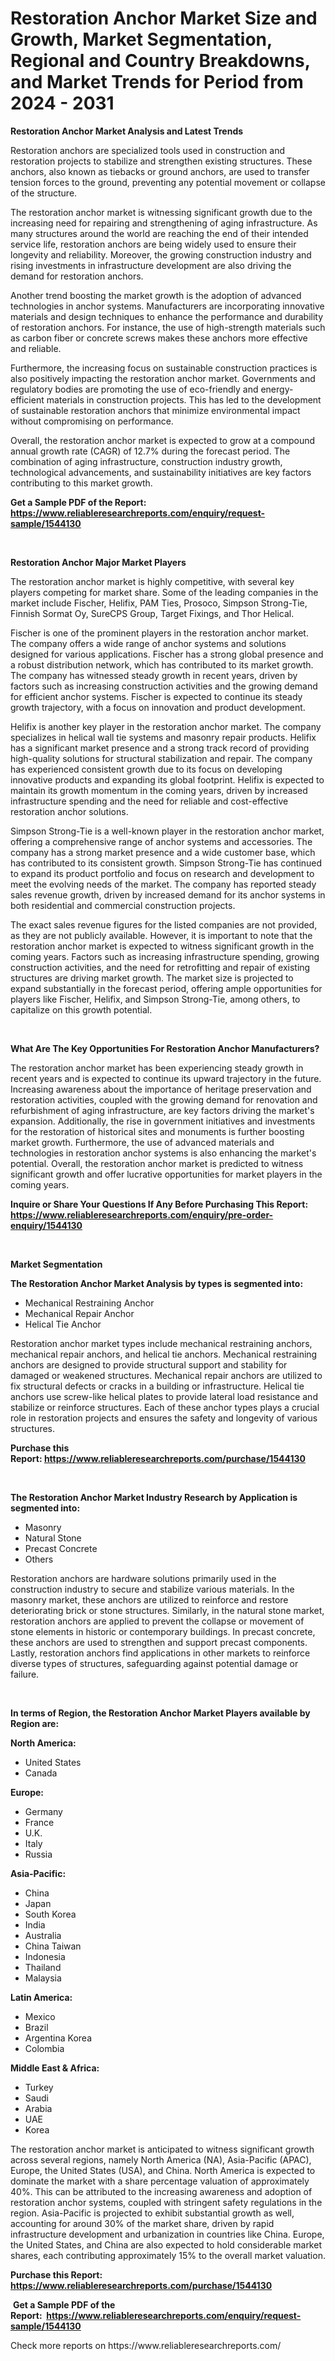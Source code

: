 <p><h1>Restoration Anchor Market Size and Growth, Market Segmentation, Regional and Country Breakdowns, and Market Trends for Period from 2024 -  2031</h1></p><p><strong>Restoration Anchor Market Analysis and Latest Trends</strong></p>
<p><p>Restoration anchors are specialized tools used in construction and restoration projects to stabilize and strengthen existing structures. These anchors, also known as tiebacks or ground anchors, are used to transfer tension forces to the ground, preventing any potential movement or collapse of the structure.</p><p>The restoration anchor market is witnessing significant growth due to the increasing need for repairing and strengthening of aging infrastructure. As many structures around the world are reaching the end of their intended service life, restoration anchors are being widely used to ensure their longevity and reliability. Moreover, the growing construction industry and rising investments in infrastructure development are also driving the demand for restoration anchors.</p><p>Another trend boosting the market growth is the adoption of advanced technologies in anchor systems. Manufacturers are incorporating innovative materials and design techniques to enhance the performance and durability of restoration anchors. For instance, the use of high-strength materials such as carbon fiber or concrete screws makes these anchors more effective and reliable.</p><p>Furthermore, the increasing focus on sustainable construction practices is also positively impacting the restoration anchor market. Governments and regulatory bodies are promoting the use of eco-friendly and energy-efficient materials in construction projects. This has led to the development of sustainable restoration anchors that minimize environmental impact without compromising on performance.</p><p>Overall, the restoration anchor market is expected to grow at a compound annual growth rate (CAGR) of 12.7% during the forecast period. The combination of aging infrastructure, construction industry growth, technological advancements, and sustainability initiatives are key factors contributing to this market growth.</p></p>
<p><strong>Get a Sample PDF of the Report:&nbsp; <a href="https://www.reliableresearchreports.com/enquiry/request-sample/1544130">https://www.reliableresearchreports.com/enquiry/request-sample/1544130</a></strong></p>
<p>&nbsp;</p>
<p><strong>Restoration Anchor Major Market Players</strong></p>
<p><p>The restoration anchor market is highly competitive, with several key players competing for market share. Some of the leading companies in the market include Fischer, Helifix, PAM Ties, Prosoco, Simpson Strong-Tie, Finnish Sormat Oy, SureCPS Group, Target Fixings, and Thor Helical.</p><p>Fischer is one of the prominent players in the restoration anchor market. The company offers a wide range of anchor systems and solutions designed for various applications. Fischer has a strong global presence and a robust distribution network, which has contributed to its market growth. The company has witnessed steady growth in recent years, driven by factors such as increasing construction activities and the growing demand for efficient anchor systems. Fischer is expected to continue its steady growth trajectory, with a focus on innovation and product development.</p><p>Helifix is another key player in the restoration anchor market. The company specializes in helical wall tie systems and masonry repair products. Helifix has a significant market presence and a strong track record of providing high-quality solutions for structural stabilization and repair. The company has experienced consistent growth due to its focus on developing innovative products and expanding its global footprint. Helifix is expected to maintain its growth momentum in the coming years, driven by increased infrastructure spending and the need for reliable and cost-effective restoration anchor solutions.</p><p>Simpson Strong-Tie is a well-known player in the restoration anchor market, offering a comprehensive range of anchor systems and accessories. The company has a strong market presence and a wide customer base, which has contributed to its consistent growth. Simpson Strong-Tie has continued to expand its product portfolio and focus on research and development to meet the evolving needs of the market. The company has reported steady sales revenue growth, driven by increased demand for its anchor systems in both residential and commercial construction projects.</p><p>The exact sales revenue figures for the listed companies are not provided, as they are not publicly available. However, it is important to note that the restoration anchor market is expected to witness significant growth in the coming years. Factors such as increasing infrastructure spending, growing construction activities, and the need for retrofitting and repair of existing structures are driving market growth. The market size is projected to expand substantially in the forecast period, offering ample opportunities for players like Fischer, Helifix, and Simpson Strong-Tie, among others, to capitalize on this growth potential.</p></p>
<p>&nbsp;</p>
<p><strong>What Are The Key Opportunities For Restoration Anchor Manufacturers?</strong></p>
<p><p>The restoration anchor market has been experiencing steady growth in recent years and is expected to continue its upward trajectory in the future. Increasing awareness about the importance of heritage preservation and restoration activities, coupled with the growing demand for renovation and refurbishment of aging infrastructure, are key factors driving the market's expansion. Additionally, the rise in government initiatives and investments for the restoration of historical sites and monuments is further boosting market growth. Furthermore, the use of advanced materials and technologies in restoration anchor systems is also enhancing the market's potential. Overall, the restoration anchor market is predicted to witness significant growth and offer lucrative opportunities for market players in the coming years.</p></p>
<p><strong>Inquire or Share Your Questions If Any Before Purchasing This Report: <a href="https://www.reliableresearchreports.com/enquiry/pre-order-enquiry/1544130">https://www.reliableresearchreports.com/enquiry/pre-order-enquiry/1544130</a></strong></p>
<p>&nbsp;</p>
<p><strong>Market Segmentation</strong></p>
<p><strong>The Restoration Anchor Market Analysis by types is segmented into:</strong></p>
<p><ul><li>Mechanical Restraining Anchor</li><li>Mechanical Repair Anchor</li><li>Helical Tie Anchor</li></ul></p>
<p><p>Restoration anchor market types include mechanical restraining anchors, mechanical repair anchors, and helical tie anchors. Mechanical restraining anchors are designed to provide structural support and stability for damaged or weakened structures. Mechanical repair anchors are utilized to fix structural defects or cracks in a building or infrastructure. Helical tie anchors use screw-like helical plates to provide lateral load resistance and stabilize or reinforce structures. Each of these anchor types plays a crucial role in restoration projects and ensures the safety and longevity of various structures.</p></p>
<p><strong>Purchase this Report:&nbsp;<a href="https://www.reliableresearchreports.com/purchase/1544130">https://www.reliableresearchreports.com/purchase/1544130</a></strong></p>
<p>&nbsp;</p>
<p><strong>The Restoration Anchor Market Industry Research by Application is segmented into:</strong></p>
<p><ul><li>Masonry</li><li>Natural Stone</li><li>Precast Concrete</li><li>Others</li></ul></p>
<p><p>Restoration anchors are hardware solutions primarily used in the construction industry to secure and stabilize various materials. In the masonry market, these anchors are utilized to reinforce and restore deteriorating brick or stone structures. Similarly, in the natural stone market, restoration anchors are applied to prevent the collapse or movement of stone elements in historic or contemporary buildings. In precast concrete, these anchors are used to strengthen and support precast components. Lastly, restoration anchors find applications in other markets to reinforce diverse types of structures, safeguarding against potential damage or failure.</p></p>
<p>&nbsp;</p>
<p><strong>In terms of Region, the Restoration Anchor Market Players available by Region are:</strong></p>
<p>
    <p> <strong> North America: </strong>
        <ul>
            <li>United States</li>
            <li>Canada</li>
        </ul>
        </p> 
    <p> <strong> Europe: </strong>
        <ul>
            <li>Germany</li>
            <li>France</li>
            <li>U.K.</li>
            <li>Italy</li>
            <li>Russia</li>
        </ul>
        </p> 
    <p> <strong> Asia-Pacific: </strong>
        <ul>
            <li>China</li>
            <li>Japan</li>
            <li>South Korea</li>
            <li>India</li>
            <li>Australia</li>
            <li>China Taiwan</li>
            <li>Indonesia</li>
            <li>Thailand</li>
            <li>Malaysia</li>
        </ul>
        </p> 
    <p> <strong> Latin America: </strong>
        <ul>
            <li>Mexico</li>
            <li>Brazil</li>
            <li>Argentina Korea</li>
            <li>Colombia</li>
        </ul>
        </p> 
    <p> <strong> Middle East & Africa: </strong>
        <ul>
            <li>Turkey</li>
            <li>Saudi</li>
            <li>Arabia</li>
            <li>UAE</li>
            <li>Korea</li>
        </ul>
    </p>
    </p>
<p><p>The restoration anchor market is anticipated to witness significant growth across several regions, namely North America (NA), Asia-Pacific (APAC), Europe, the United States (USA), and China. North America is expected to dominate the market with a share percentage valuation of approximately 40%. This can be attributed to the increasing awareness and adoption of restoration anchor systems, coupled with stringent safety regulations in the region. Asia-Pacific is projected to exhibit substantial growth as well, accounting for around 30% of the market share, driven by rapid infrastructure development and urbanization in countries like China. Europe, the United States, and China are also expected to hold considerable market shares, each contributing approximately 15% to the overall market valuation.</p></p>
<p><strong>Purchase this Report: <a href="https://www.reliableresearchreports.com/purchase/1544130">https://www.reliableresearchreports.com/purchase/1544130</a></strong></p>
<p>&nbsp;<strong>Get a Sample PDF of the Report:&nbsp;&nbsp;<a href="https://www.reliableresearchreports.com/enquiry/request-sample/1544130">https://www.reliableresearchreports.com/enquiry/request-sample/1544130</a></strong></p>
<p><strong></strong></p>
<p>Check more reports on https://www.reliableresearchreports.com/</p>